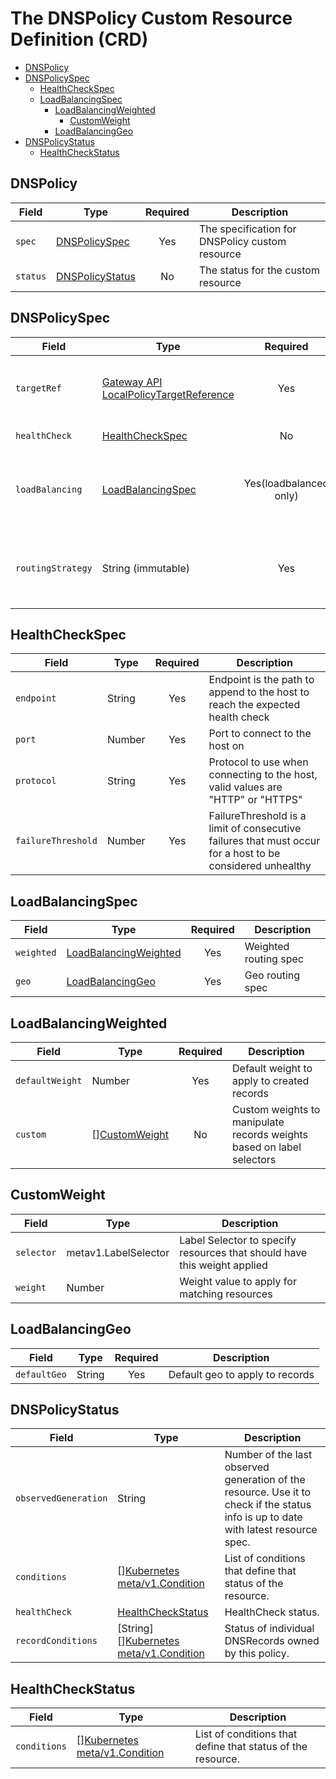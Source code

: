 # The DNSPolicy Custom Resource Definition (CRD)

- [DNSPolicy](#DNSPolicy)
- [DNSPolicySpec](#dnspolicyspec)
    - [HealthCheckSpec](#healthcheckspec)
    - [LoadBalancingSpec](#loadbalancingspec)
      - [LoadBalancingWeighted](#loadbalancingweighted)
        - [CustomWeight](#customweight)
      - [LoadBalancingGeo](#loadbalancinggeo)
- [DNSPolicyStatus](#dnspolicystatus)
    - [HealthCheckStatus](#healthcheckstatus)

## DNSPolicy

| **Field** | **Type**                                       | **Required** | **Description**                                |
|-----------|------------------------------------------------|:------------:|------------------------------------------------|
| `spec`    | [DNSPolicySpec](#dnspolicyspec)     |    Yes       | The specification for DNSPolicy custom resource |
| `status`  | [DNSPolicyStatus](#dnspolicystatus) |      No      | The status for the custom resource             | 

## DNSPolicySpec

| **Field**         | **Type**                                                                                                                          |      **Required**      | **Description**                                                           |
|-------------------|-----------------------------------------------------------------------------------------------------------------------------------|:----------------------:|---------------------------------------------------------------------------|
| `targetRef`       | [Gateway API LocalPolicyTargetReference](https://gateway-api.sigs.k8s.io/reference/spec/#gateway.networking.k8s.io/v1alpha2.LocalPolicyTargetReference)   |          Yes           | Reference to a Kubernetes resource that the policy attaches to            |
| `healthCheck`     | [HealthCheckSpec](#healthcheckspec)                                                                                               |           No           | HealthCheck spec                                                          |
| `loadBalancing`   | [LoadBalancingSpec](#loadbalancingspec)                                                                                           | Yes(loadbalanced only) | LoadBalancing Spec, required when routingStrategy is "loadbalanced"       |
| `routingStrategy` | String (immutable)                                                                                                                |          Yes           | **Immutable!** Routing Strategy to use, one of "simple" or "loadbalanced" |

## HealthCheckSpec

| **Field**          | **Type**   | **Required** | **Description**                                                                                           |
|--------------------|------------|:------------:|-----------------------------------------------------------------------------------------------------------|
| `endpoint`         | String     |     Yes      | Endpoint is the path to append to the host to reach the expected health check                             | 
| `port`             | Number     |     Yes      | Port to connect to the host on                                                                            | 
| `protocol`         | String     |     Yes      | Protocol to use when connecting to the host, valid values are "HTTP" or "HTTPS"                           | 
| `failureThreshold` | Number     |     Yes      | FailureThreshold is a limit of consecutive failures that must occur for a host to be considered unhealthy | 

## LoadBalancingSpec

| **Field**  | **Type**                                        | **Required**  | **Description**         |
|------------|-------------------------------------------------|:-------------:|-------------------------|
| `weighted` | [LoadBalancingWeighted](#loadbalancingweighted) |      Yes      | Weighted routing spec   |
| `geo`      | [LoadBalancingGeo](#loadbalancinggeo)           |      Yes      | Geo routing spec        |

## LoadBalancingWeighted

| **Field**       | **Type**                        | **Required** | **Description**                                                       |
|-----------------|---------------------------------|:------------:|-----------------------------------------------------------------------|
| `defaultWeight` | Number                          |     Yes      | Default weight to apply to created records                            |
| `custom`        | [][CustomWeight](#customweight) |      No      | Custom weights to manipulate records weights based on label selectors |

## CustomWeight

| **Field**  | **Type**             | **Description**                                                          |
|------------|----------------------|--------------------------------------------------------------------------|
| `selector` | metav1.LabelSelector | Label Selector to specify resources that should have this weight applied |
| `weight`   | Number               | Weight value to apply for matching resources                             |

## LoadBalancingGeo

| **Field**       | **Type**                        | **Required** | **Description**                 |
|-----------------|---------------------------------|:------------:|---------------------------------|
| `defaultGeo` | String                          |     Yes      | Default geo to apply to records |

## DNSPolicyStatus

| **Field**            | **Type**                                                                                                    | **Description**                                                                                                                     |
|----------------------|-------------------------------------------------------------------------------------------------------------|-------------------------------------------------------------------------------------------------------------------------------------|
| `observedGeneration` | String                                                                                                      | Number of the last observed generation of the resource. Use it to check if the status info is up to date with latest resource spec. |
| `conditions`         | [][Kubernetes meta/v1.Condition](https://pkg.go.dev/k8s.io/apimachinery/pkg/apis/meta/v1#Condition)         | List of conditions that define that status of the resource.                                                                         |
| `healthCheck`        | [HealthCheckStatus](#healthcheckstatus)                                                                     | HealthCheck status.                                                                                                                 |
| `recordConditions`   | [String][][Kubernetes meta/v1.Condition](https://pkg.go.dev/k8s.io/apimachinery/pkg/apis/meta/v1#Condition) | Status of individual DNSRecords owned by this policy.                                                                               |

## HealthCheckStatus

| **Field**     | **Type**                          | **Description**                                                                                                                     |
|---------------|-----------------------------------|-------------------------------------------------------------------------------------------------------------------------------------|
| `conditions`  | [][Kubernetes meta/v1.Condition](https://pkg.go.dev/k8s.io/apimachinery/pkg/apis/meta/v1#Condition)  | List of conditions that define that status of the resource.                                                                         |
